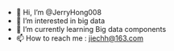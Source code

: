 - 👋 Hi, I’m @JerryHong008
- 👀 I’m interested in big data
- 🌱 I’m currently learning Big data components
- 📫 How to reach me : jiechh@163.com

<!---
JerryHong008/JerryHong008 is a ✨ special ✨ repository because its `README.md` (this file) appears on your GitHub profile.
You can click the Preview link to take a look at your changes.
--->
